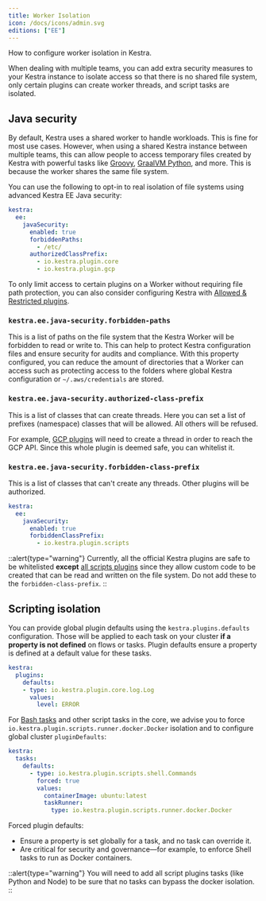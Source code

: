 ```yaml
---
title: Worker Isolation
icon: /docs/icons/admin.svg
editions: ["EE"]
---
```


How to configure worker isolation in Kestra.

When dealing with multiple teams, you can add extra security measures to your Kestra instance to isolate access so that there is no shared file system, only certain plugins can create worker threads, and script tasks are isolated.

## Java security

By default, Kestra uses a shared worker to handle workloads. This is fine for most use cases. However, when using a shared Kestra instance between multiple teams, this can allow people to access temporary files created by Kestra with powerful tasks like [Groovy](/plugins/plugin-script-groovy), [GraalVM Python](/plugins/plugin-graalvm/python), and more. This is because the worker shares the same file system.

You can use the following to opt-in to real isolation of file systems using advanced Kestra EE Java security:

```yaml
kestra:
  ee:
    javaSecurity:
      enabled: true
      forbiddenPaths:
        - /etc/
      authorizedClassPrefix:
        - io.kestra.plugin.core
        - io.kestra.plugin.gcp
```
To only limit access to certain plugins on a Worker without requiring file path protection, you can also consider configuring Kestra with [Allowed & Restricted plugins](allowed-plugins.md).

### `kestra.ee.java-security.forbidden-paths`

This is a list of paths on the file system that the Kestra Worker will be forbidden to read or write to. This can help to protect Kestra configuration files and ensure security for audits and compliance. With this property configured, you can reduce the amount of directories that a Worker can access such as protecting access to the folders where global Kestra configuration or `~/.aws/credentials` are stored.

### `kestra.ee.java-security.authorized-class-prefix`

This is a list of classes that can create threads. Here you can set a list of prefixes (namespace) classes that will be allowed. All others will be refused.

For example, [GCP plugins](/plugins/plugin-gcp) will need to create a thread in order to reach the GCP API. Since this whole plugin is deemed safe, you can whitelist it.

### `kestra.ee.java-security.forbidden-class-prefix`

This is a list of classes that can't create any threads. Other plugins will be authorized.

```yaml
kestra:
  ee:
    javaSecurity:
      enabled: true
      forbiddenClassPrefix:
        - io.kestra.plugin.scripts
```

::alert{type="warning"}
Currently, all the official Kestra plugins are safe to be whitelisted **except** [all scripts plugins](../../16.scripts/00.languages.md) since they allow custom code to be created that can be read and written on the file system. Do not add these to the `forbidden-class-prefix`.
::

## Scripting isolation

You can provide global plugin defaults using the `kestra.plugins.defaults` configuration. Those will be applied to each task on your cluster **if a property is not defined** on flows or tasks. Plugin defaults ensure a property is defined at a default value for these tasks.

```yaml
kestra:
  plugins:
    defaults:
    - type: io.kestra.plugin.core.log.Log
      values:
        level: ERROR
```

For [Bash tasks](/plugins/core/tasks/scripts/io.kestra.core.tasks.scripts.bash) and other script tasks in the core, we advise you to force `io.kestra.plugin.scripts.runner.docker.Docker` isolation and to configure global cluster `pluginDefaults`:

```yaml
kestra:
  tasks:
    defaults:
      - type: io.kestra.plugin.scripts.shell.Commands
        forced: true
        values:
          containerImage: ubuntu:latest
          taskRunner:
            type: io.kestra.plugin.scripts.runner.docker.Docker
```

Forced plugin defaults:
- Ensure a property is set globally for a task, and no task can override it.
- Are critical for security and governance—for example, to enforce Shell tasks to run as Docker containers.

::alert{type="warning"}
You will need to add all script plugins tasks (like Python and Node) to be sure that no tasks can bypass the docker isolation.
::
